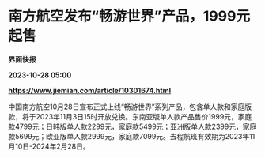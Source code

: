 # 南方航空发布“畅游世界”产品，1999元起售
**界面快报**

**2023-10-28 05:00**

**https://www.jiemian.com/article/10301674.html**

中国南方航空10月28日宣布正式上线“畅游世界”系列产品，包含单人款和家庭版款，将于2023年11月3日15时开放兑换。东南亚版单人款产品售价1999元，家庭款4799元；日韩版单人款2299元，家庭款5499元；亚洲版单人款2399元，家庭款5699元；欧亚版单人款2999元，家庭款7099元。去程航班有效期为2023年11月10日-2024年2月28日。